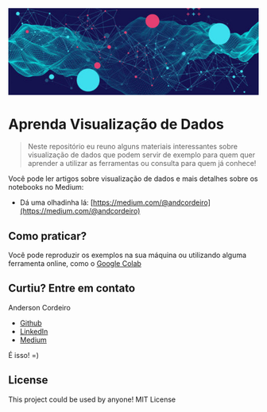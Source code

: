 <img src="./images/topo.jpg"/>

# Aprenda Visualização de Dados

> Neste repositório eu reuno alguns materiais interessantes sobre visualização de dados que podem servir de exemplo para quem quer aprender a utilizar as ferramentas ou consulta para quem já conhece!

Você pode ler artigos sobre visualização de dados e mais detalhes sobre os notebooks no Medium:

* Dá uma olhadinha lá: [https://medium.com/@andcordeiro](https://medium.com/@andcordeiro)


## Como praticar?

Você pode reproduzir os exemplos na sua máquina ou utilizando alguma ferramenta online, como o [Google Colab](https://colab.research.google.com/) 


## Curtiu? Entre em contato

Anderson Cordeiro
* [Github](https://github.com/andersoncordeiro)
* [LinkedIn](https://www.linkedin.com/in/anderson-cordeiro-26986430/)
* [Medium](https://medium.com/@andcordeiro)



É isso! =)

## License
This project could be used by anyone! MIT License